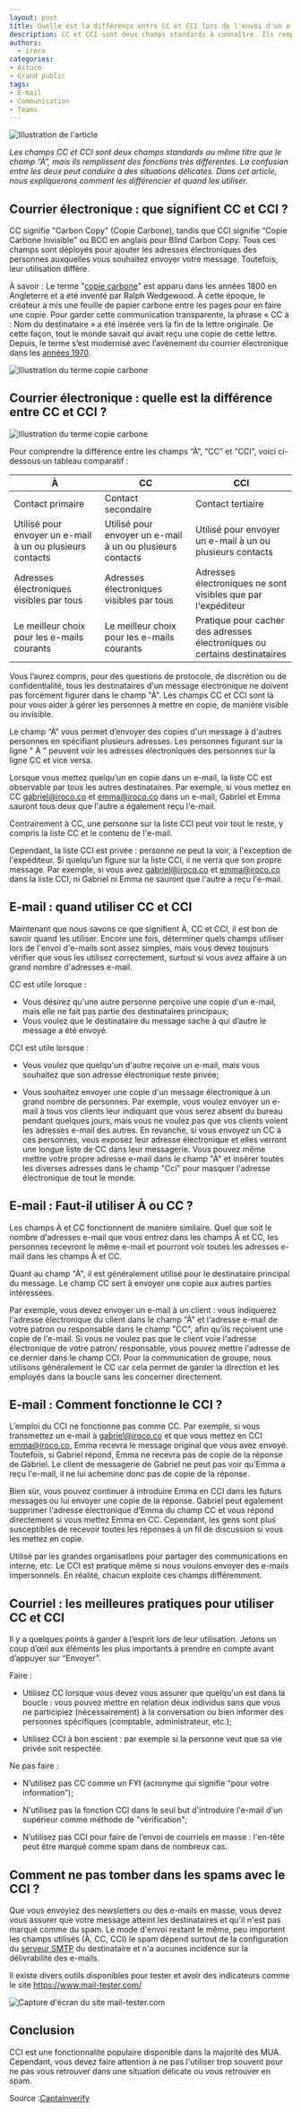 ```yaml
---
layout: post
title: Quelle est la différence entre CC et CCI lors de l'envoi d'un e-mail ?
description: CC et CCI sont deux champs standards à connaître. Ils remplissent des fonctions très différentes. Cette confusion peut conduire à des situations délicates. 
authors:
  - iroco
categories:
- Astuce
- Grand public
tags:
- E-mail
- Communication 
- Teams
---
```

![Illustration de l'article](/images/difference-cc-cci/cc-cci-email.png)

*Les champs CC et CCI sont deux champs standards au même titre que le champ “À”, mais ils remplissent des fonctions très différentes. La confusion entre les deux peut conduire à des situations délicates. Dans cet article, nous expliquerons comment les différencier et quand les utiliser.*

## Courrier électronique : que signifient CC et CCI ?

CC signifie "Carbon Copy" (Copie Carbone), tandis que CCI signifie “Copie Carbone Invisible" ou BCC en anglais pour Blind Carbon Copy. Tous ces champs sont déployés pour ajouter les adresses électroniques des personnes auxquelles vous souhaitez envoyer votre message. Toutefois, leur utilisation diffère.

À savoir : Le terme "[copie carbone](https://fr.wikipedia.org/wiki/Copie_carbone)" est apparu dans les années 1800 en Angleterre et a été inventé par Ralph Wedgewood. À cette époque,  le créateur a mis une feuille de papier carbone entre les pages pour en faire une copie. Pour garder cette communication transparente, la phrase « CC à : Nom du destinataire » a été insérée vers la fin de la lettre originale. De cette façon, tout le monde savait qui avait reçu une copie de cette lettre.
Depuis, le terme s’est modernisé avec l’avènement du courrier électronique dans les [années 1970](https://fr.wikipedia.org/wiki/Courrier_électronique).

![Illustration du terme copie carbone](/images/difference-cc-cci/historique-cc-cci.png)

## Courrier électronique : quelle est la différence entre CC et CCI ?

![Illustration du terme copie carbone](images/difference-cc-cci/champ-a-cc-cci-email.png)

Pour comprendre la différence entre les champs “À”, “CC” et “CCI”, voici ci-dessous un tableau comparatif : 

| À | CC |CCI|
| -----   | -----   | -----   |
| Contact primaire | Contact secondaire | Contact tertiaire | 
| Utilisé pour envoyer un e-mail à un ou plusieurs contacts| Utilisé pour envoyer un e-mail à un ou plusieurs contacts | Utilisé pour envoyer un e-mail à un ou plusieurs contacts |
| Adresses électroniques visibles par tous | Adresses électroniques visibles par tous | Adresses électroniques ne sont visibles que par l'expéditeur |
|Le meilleur choix pour les e-mails courants | Le meilleur choix pour les e-mails courants | Pratique pour cacher des adresses électroniques ou certains destinataires |

Vous l’aurez compris, pour des questions de protocole, de discrétion ou de confidentialité, tous les destinataires d'un message électronique ne doivent pas forcément figurer dans le champ "À". Les champs CC et CCI sont là pour vous aider à gérer les personnes à mettre en copie, de manière visible ou invisible.

Le champ “À” vous permet d’envoyer des copies d'un message à d'autres personnes en spécifiant plusieurs adresses. Les personnes figurant sur la ligne " À " peuvent voir les adresses électroniques des personnes sur la ligne CC et vice versa.

Lorsque vous mettez quelqu’un en copie dans un e-mail, la liste CC est observable par tous les autres destinataires. Par exemple, si vous mettez en CC gabriel@iroco.co et emma@iroco.co dans un e-mail, Gabriel et Emma sauront tous deux que l'autre a également reçu l'e-mail.

Contrairement à CC, une personne sur la liste CCI peut voir tout le reste, y compris la liste CC et le contenu de l'e-mail. 

Cependant, la liste CCI est privée : personne ne peut la voir, à l'exception de l'expéditeur. Si quelqu’un figure sur la liste CCI, il ne verra que son propre message. Par exemple, si vous avez gabriel@iroco.co et emma@iroco.co dans la liste CCI, ni Gabriel ni Emma ne sauront que l'autre a reçu l'e-mail.

## E-mail : quand utiliser CC et CCI

Maintenant que nous savons ce que signifient À, CC et CCI, il est bon de savoir quand les utiliser. Encore une fois, déterminer quels champs utiliser lors de l'envoi d'e-mails sont assez simples, mais vous devez toujours vérifier que vous les utilisez correctement, surtout si vous avez affaire à un grand nombre d'adresses e-mail.

CC est utile lorsque :
* Vous désirez qu'une autre personne perçoive une copie d'un e-mail, mais elle ne fait pas partie des destinataires principaux;
* Vous voulez que le destinataire du message sache à qui d’autre le message a été envoyé.

CCI est utile lorsque :

* Vous voulez que quelqu'un d'autre reçoive un e-mail, mais vous souhaitez que son adresse électronique reste privée;

* Vous souhaitez envoyer une copie d'un message électronique à un grand nombre de personnes. Par exemple, vous voulez envoyer un e-mail à tous vos clients leur indiquant que vous serez absent du bureau pendant quelques jours, mais vous ne voulez pas que vos clients voient les adresses e-mail des autres. En revanche, si vous envoyez un CC à ces personnes, vous exposez leur adresse électronique et elles verront une longue liste de CC dans leur messagerie. Vous pouvez même mettre votre propre adresse e-mail dans le champ "À" et insérer toutes les diverses adresses dans le champ "Cci" pour masquer l'adresse électronique de tout le monde.

## E-mail : Faut-il utiliser À ou CC ? 

Les champs À et CC fonctionnent de manière similaire. Quel que soit le nombre d'adresses e-mail que vous entrez dans les champs À et CC, les personnes recevront le même e-mail et pourront voir toutes les adresses e-mail dans les champs À et CC. 

Quant au champ "À", il est généralement utilisé pour le destinataire principal du message. Le champ CC sert à envoyer une copie aux autres parties intéressées. 

Par exemple, vous devez envoyer un e-mail à un client :  vous indiquerez l'adresse électronique du client dans le champ "À" et l'adresse e-mail de votre patron ou responsable  dans le champ "CC", afin qu’ils reçoivent une copie de l'e-mail. Si vous ne voulez pas que le client voie l'adresse électronique de votre patron/ responsable, vous pouvez mettre l'adresse de ce dernier dans le champ CCI. Pour la communication de  groupe, nous utilisons généralement le CC car cela permet de garder la direction et les employés dans la boucle sans les concerner directement. 

## E-mail : Comment fonctionne le CCI ?

L’emploi du  CCI ne fonctionne pas comme CC. Par exemple, si vous transmettez un e-mail à gabriel@iroco.co et que vous mettez en CCI emma@iroco.co, Emma recevra le message original que vous avez envoyé. Toutefois, si Gabriel répond, Emma ne recevra pas de copie de la réponse de Gabriel. Le client de messagerie de Gabriel ne peut pas voir qu'Emma a reçu l'e-mail, il ne lui achemine donc pas de copie de la réponse.

Bien sûr, vous pouvez continuer à introduire Emma en CCI dans les futurs messages ou lui envoyer une copie de la réponse. Gabriel peut également supprimer l'adresse électronique d’Emma du champ CC et vous répond directement si vous mettez Emma en CC. Cependant, les gens  sont plus susceptibles de recevoir toutes les réponses à un fil de discussion si vous les mettez en copie.

Utilisé par les grandes organisations pour partager des communications en interne, etc. Le CCI est pratique même si nous voulons envoyer des e-mails impersonnels. En réalité, chacun exploite ces champs différemment.

## Courriel : les meilleures pratiques pour utiliser CC et CCI 

Il y a quelques points à garder à l’esprit lors de leur utilisation. Jetons un coup d’œil aux éléments les plus importants à prendre en compte avant d’appuyer sur “Envoyer”.

Faire : 

- Utilisez CC lorsque vous devez vous assurer que quelqu'un est dans la boucle : vous pouvez mettre en relation deux individus sans que vous ne participiez (nécessairement) à la conversation ou bien informer des personnes spécifiques (comptable, administrateur, etc.);

- Utilisez CCI à bon escient : par exemple si la personne veut que sa vie privée soit respectée.

Ne pas faire : 

- N’utilisez pas CC comme un FYI (acronyme qui signifie “pour votre information”);

- N'utilisez pas la fonction CCI dans le seul but d'introduire l'e-mail d'un supérieur comme méthode de "vérification";

- N’utilisez pas CCI pour faire de l’envoi de courriels  en masse : l'en-tête  peut être marqué comme spam dans de nombreux cas.

## Comment ne pas tomber dans les spams avec le CCI ? 

Que vous envoyiez des newsletters ou des e-mails en masse, vous devez vous assurer que votre message atteint les destinataires et qu'il n'est pas marqué comme du spam. Le mode d'envoi restant le même, peu importent les champs utilisés (À, CC, CCI) le spam dépend surtout de la configuration du [serveur SMTP](https://blog.iroco.co/comment-fonctionne-le-courrier-%C3%A9lectronique/) du destinataire et n'a aucunes incidence sur la délivrabilité des e-mails.

Il existe divers outils disponibles pour tester et avoir des indicateurs comme le site https://www.mail-tester.com/

![Capture d'écran du site mail-tester.com](/images/difference-cc-cci/screen-mail-tester.png)

## Conclusion 

CCI est une fonctionnalité populaire disponible dans la majorité des MUA. Cependant, vous devez faire attention à ne pas l'utiliser trop souvent pour ne pas vous retrouver dans une situation délicate ou vous retrouver en spam.

Source :[Captainverify](https://captainverify.com/fr/blog/email-difference-cc-cci.html) 
